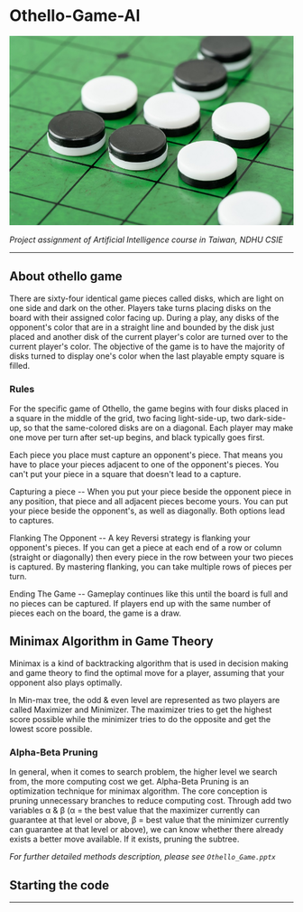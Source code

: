 # Othello-Game-AI

![image](docs/images/Othello.jpg)

_Project assignment of Artificial Intelligence course in Taiwan, NDHU CSIE_

---
## About othello game
There are sixty-four identical game pieces called disks, which are light on one side and dark on the other. Players take turns placing disks on the board with their assigned color facing up. During a play, any disks of the opponent's color that are in a straight line and bounded by the disk just placed and another disk of the current player's color are turned over to the current player's color. The objective of the game is to have the majority of disks turned to display one's color when the last playable empty square is filled.

### Rules

For the specific game of Othello, the game begins with four disks placed in a square in the middle of the grid, two facing light-side-up, two dark-side-up, so that the same-colored disks are on a diagonal. Each player may make one move per turn after set-up begins, and black typically goes first.

Each piece you place must capture an opponent's piece. That means you have to place your pieces adjacent to one of the opponent's pieces. You can't put your piece in a square that doesn't lead to a capture.

Capturing a piece -- When you put your piece beside the opponent piece in any position, that piece and all adjacent pieces become yours. You can put your piece beside the opponent's, as well as diagonally. Both options lead to captures.

Flanking The Opponent -- A key Reversi strategy is flanking your opponent's pieces. If you can get a piece at each end of a row or column (straight or diagonally) then every piece in the row between your two pieces is captured. By mastering flanking, you can take multiple rows of pieces per turn.

Ending The Game -- Gameplay continues like this until the board is full and no pieces can be captured. If players end up with the same number of pieces each on the board, the game is a draw.

## Minimax Algorithm in Game Theory
Minimax is a kind of backtracking algorithm that is used in decision making and game theory to find the optimal move for a player, assuming that your opponent also plays optimally.

In Min-max tree, the odd & even level are represented as two players are called Maximizer and Minimizer. The maximizer tries to get the highest score possible while the minimizer tries to do the opposite and get the lowest score possible.

### Alpha-Beta Pruning
In general, when it comes to search problem, the higher level we search from, the more computing cost we get. Alpha-Beta Pruning is an optimization technique for minimax algorithm. The core conception is pruning unnecessary branches to reduce computing cost. Through add two variables α & β (α = the best value that the maximizer currently can guarantee at that level or above, β = best value that the minimizer currently can guarantee at that level or above), we can know whether there already exists a better move available. If it exists, pruning the subtree. 


_For further detailed methods description, please see `Othello_Game.pptx`_

## Starting the code
---
